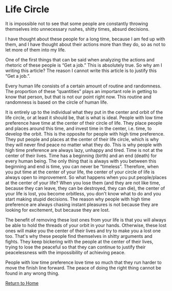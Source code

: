 # Life Circle 
It is impossible not to see that some people are constantly throwing themselves into unnecessary rushes, shitty times, absurd decisions.

I have thought about these people for a long time, because I am fed up with them, and I have thought about their actions more than they do, so as not to let more of them into my life.

One of the first things that can be said when analyzing the actions and rhetoric of these people is “Get a job.” This is absolutely true. So why am I writing this article? The reason I cannot write this article is to justify this “Get a job.”.

Every human life consists of a certain amount of routine and randomness. The proportion of these “quantities” plays an important role in getting to know that person, but that is not our point right now. This routine and randomness is based on the circle of human life.

It is entirely up to the individual what they put in the center and orbit of the life circle, or at least it should be, that is what is ideal. People with low time preference have time at the center of their circle of life. They place people and places around this time, and invest time in the center, i.e. time, to develop the orbit. This is the opposite for people with high time preference. They put people and places at the center of their life circle, which is why they will never find peace no matter what they do. This is why people with high time preference are always lazy, unhappy and tired. Time is not at the center of their lives. Time has a beginning (birth) and an end (death) for every human being. The only thing that is always with you between this beginning and end is time, you can never be “timeless”. Therefore, when you put time at the center of your life, the center of your circle of life is always open to improvement. So what happens when you put people/places at the center of your life? When you lose them (and they are not like time, because they can leave, they can be destroyed, they can die), the center of your life is lost, you become orbitless, you don't know what to do and you start making stupid decisions. The reason why people with high time preference are always chasing instant pleasures is not because they are looking for excitement, but because they are lost.

The benefit of removing these lost ones from your life is that you will always be able to hold the threads of your orbit in your hands. Otherwise, these lost ones will make you the center of their lives and try to make you a lost one too. That's why these people find themselves in shitty arguments and fights. They keep bickering with the people at the center of their lives, trying to lose the peaceful so that they can continue to justify their peacelessness with the impossibility of achieving peace.

People with low time preference love time so much that they run harder to move the finish line forward. The peace of doing the right thing cannot be found in any wrong thing. 

[Return to Home](https://untreu.me)